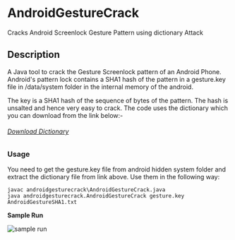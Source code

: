 # AndroidGestureCrack

Cracks Android Screenlock Gesture Pattern using dictionary Attack

## Description

A Java tool to crack the Gesture Screenlock pattern of an Android Phone. Android's pattern lock contains a SHA1 hash of the pattern in a gesture.key file in /data/system folder in the internal memory of the android.

The key is a SHA1 hash of the sequence of bytes of the pattern. The hash is unsalted and hence very easy to crack. The code uses the dictionary which you can download from the link below:-

###### [Download Dictionary](http://www.android-forensics.com/tools/AndroidGestureSHA1.rar)

### Usage

You need to get the gesture.key file from android hidden system folder and extract the dictionary file from link above. Use them in the following way:

    javac androidgesturecrack\AndroidGestureCrack.java
    java androidgesturecrack.AndroidGestureCrack gesture.key AndroidGestureSHA1.txt

__Sample Run__

![sample run](http://imgur.com/gTkzJ6p.png)
